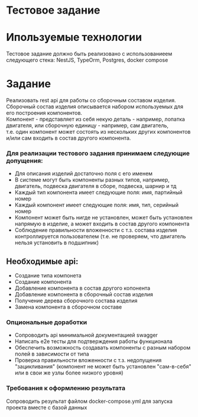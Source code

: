 # Тестовое задание

# Ипользуемые технологии
Тестовое задание должно быть реализовано с использованиеем следующего стека:
NestJS, TypeOrm, Postgres, docker compose

# Задание
Реализовать rest api для работы со сборочным составом изделия.<br>
Сборочный состав изделия описывается набором используемых для его построения компонентов.<br>
Компонент - представляет из себя некую деталь - например, лопатка двигателя, или сборочную единицу - например, сам двигатель,<br>
т.е. один компонент может состоять из нескольких других компонентов и/или сам входить в состав другого компонента.

### Для реализации тестового задания принимаем следующие допущения:
- Для описания изделий достаточно поля с его именем
- В системе могут быть компоненты разных типов, например, двигатель, подвеска двигателя в сборе, подвеска, шарнир и тд
- Каждый тип компонента имеет следующие поля: имя, партийный номер
- Каждый компонент имеет следующие поля: имя, тип, серийный номер
- Компонент может быть нигде не установлен, может быть установлен напрямую в изделие, а может входить в состав другого компонента
- Соблюдение правильности вложенности с т.з. состава изделия контроллируется пользователем (т.е. не проверяем, что двигатель нельзя установить в подшипник)

## Необходимые api:
- Создание типа компонета
- Создание компонента
- Добавление компонента в состав другого копонента
- Добавление компонента в сборочный состав изделия
- Получение дерева сборочного состава изделия
- Замена компонента в сборочном составе

### Опциональные доработки
- Сопроводить api минимальной документацией swagger
- Написать e2e тесты для подтверждения работы функционала
- Обеспечить возможность создавать компоненты с разным набором полей в зависимости от типа
- Проверка правильности вложенности с т.з. недопущения "зацикливания" (компонент не может быть установлен "сам-в-себя" или в свои же узлы более низкого уровня)

### Требования к оформлению результата
Сопроводить результат файлом docker-compose.yml для запуска проекта вместе с базой данных
